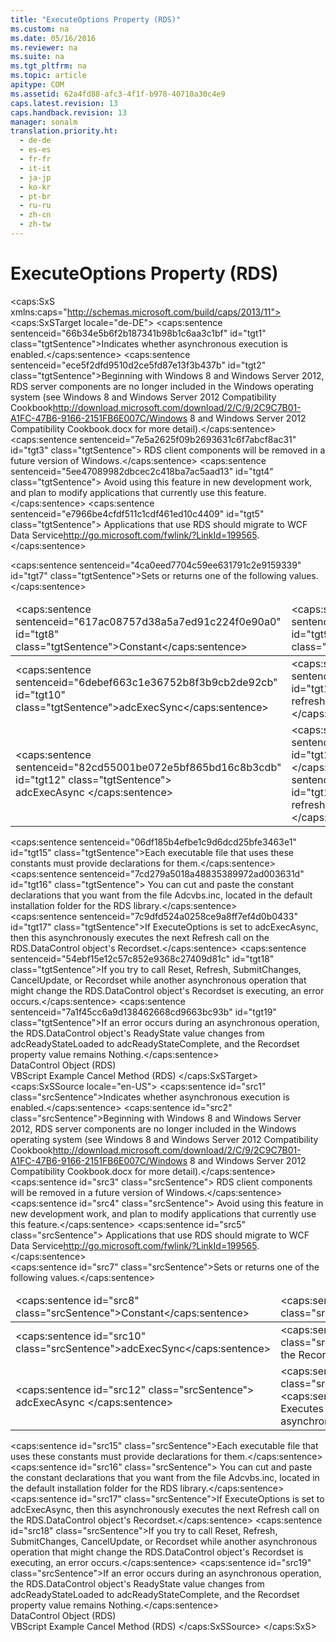 ```yaml
---
title: "ExecuteOptions Property (RDS)"
ms.custom: na
ms.date: 05/16/2016
ms.reviewer: na
ms.suite: na
ms.tgt_pltfrm: na
ms.topic: article
apitype: COM
ms.assetid: 62a4fd88-afc3-4f1f-b978-40710a30c4e9
caps.latest.revision: 13
caps.handback.revision: 13
manager: sonalm
translation.priority.ht: 
  - de-de
  - es-es
  - fr-fr
  - it-it
  - ja-jp
  - ko-kr
  - pt-br
  - ru-ru
  - zh-cn
  - zh-tw
---
```

# ExecuteOptions Property (RDS)
<?xml version="1.0" encoding="utf-8"?>
<caps:SxS xmlns:caps="http://schemas.microsoft.com/build/caps/2013/11">
  <caps:SxSTarget locale="de-DE">
    <developerReferenceWithoutSyntaxDocument xsi:schemaLocation="http://ddue.schemas.microsoft.com/authoring/2003/5 http://dduestorage.blob.core.windows.net/ddueschema/developer.xsd" xmlns="http://ddue.schemas.microsoft.com/authoring/2003/5" xmlns:xlink="http://www.w3.org/1999/xlink" xmlns:xsi="http://www.w3.org/2001/XMLSchema-instance">
      <introduction>
        <para>
          <caps:sentence sentenceid="66b34e5b6f2b187341b98b1c6aa3c1bf" id="tgt1" class="tgtSentence">Indicates whether asynchronous execution is enabled.</caps:sentence>
        </para>
        <alert class="important">
          <para>
            <caps:sentence sentenceid="ece5f2dfd9510d2ce5fd87e13f3b437b" id="tgt2" class="tgtSentence">Beginning with Windows 8 and Windows Server 2012, RDS server components are no longer included in the Windows operating system (see Windows 8 and <externalLink><linkText>Windows Server 2012 Compatibility Cookbook</linkText><linkUri>http://download.microsoft.com/download/2/C/9/2C9C7B01-A1FC-47B6-9166-2151FB6E007C/Windows 8 and Windows Server 2012 Compatibility Cookbook.docx</linkUri></externalLink> for more detail).</caps:sentence>
            <caps:sentence sentenceid="7e5a2625f09b2693631c6f7abcf8ac31" id="tgt3" class="tgtSentence"> RDS client components will be removed in a future version of Windows.</caps:sentence>
            <caps:sentence sentenceid="5ee47089982dbcec2c418ba7ac5aad13" id="tgt4" class="tgtSentence"> Avoid using this feature in new development work, and plan to modify applications that currently use this feature.</caps:sentence>
            <caps:sentence sentenceid="e7966be4cfdf511c1cdf461ed10c4409" id="tgt5" class="tgtSentence"> Applications that use RDS should migrate to <externalLink><linkText>WCF Data Service</linkText><linkUri>http://go.microsoft.com/fwlink/?LinkId=199565</linkUri></externalLink>.</caps:sentence>
          </para>
        </alert>
      </introduction>
      <section>
        <title>
          <caps:sentence sentenceid="6f253c84dca33d0cd6f1b864ea701e8a" id="tgt6" class="tgtSentence">Settings and Return Values</caps:sentence>
        </title>
        <content>
          <para>
            <caps:sentence sentenceid="4ca0eed7704c59ee631791c2e9159339" id="tgt7" class="tgtSentence">Sets or returns one of the following values.</caps:sentence>
          </para>
          <table>
            <thead>
              <tr>
                <TD>
                  <para>
                    <caps:sentence sentenceid="617ac08757d38a5a7ed91c224f0e90a0" id="tgt8" class="tgtSentence">Constant</caps:sentence>
                  </para>
                </TD>
                <TD>
                  <para>
                    <caps:sentence sentenceid="67daf92c833c41c95db874e18fcb2786" id="tgt9" class="tgtSentence">Description</caps:sentence>
                  </para>
                </TD>
              </tr>
            </thead>
            <tbody>
              <tr>
                <TD>
                  <para>
                    <legacyBold>
                      <caps:sentence sentenceid="6debef663c1e36752b8f3b9cb2de92cb" id="tgt10" class="tgtSentence">adcExecSync</caps:sentence>
                    </legacyBold>
                  </para>
                </TD>
                <TD>
                  <para>
                    <caps:sentence sentenceid="93011b4d18f349eb3d15a3cbfb489524" id="tgt11" class="tgtSentence">Executes the next refresh of the <legacyLink xlink:href="ede1415f-c3df-4cc5-a05b-2576b2b84b60">Recordset</legacyLink> synchronously.</caps:sentence>
                  </para>
                </TD>
              </tr>
              <tr>
                <TD>
                  <para>
                    <caps:sentence sentenceid="82cd55001be072e5bf865bd16c8b3cdb" id="tgt12" class="tgtSentence">
                      <legacyBold>adcExecAsync</legacyBold> </caps:sentence>
                  </para>
                </TD>
                <TD>
                  <para>
                    <caps:sentence sentenceid="f2519f5b2ce0ab7912c13b0af6ebf9f2" id="tgt13" class="tgtSentence">Default.</caps:sentence>
                    <caps:sentence sentenceid="363b888c06028252abba3ee935e8bf7b" id="tgt14" class="tgtSentence"> Executes the next refresh of the <legacyBold>Recordset</legacyBold> asynchronously.</caps:sentence>
                  </para>
                </TD>
              </tr>
            </tbody>
          </table>
          <alert class="note">
            <para>
              <caps:sentence sentenceid="06df185b4efbe1c9d6dcd25bfe3463e1" id="tgt15" class="tgtSentence">Each executable file that uses these constants must provide declarations for them.</caps:sentence>
              <caps:sentence sentenceid="7cd279a5018a48835389972ad003631d" id="tgt16" class="tgtSentence"> You can cut and paste the constant declarations that you want from the file Adcvbs.inc, located in the default installation folder for the RDS library.</caps:sentence>
            </para>
          </alert>
        </content>
      </section>
      <languageReferenceRemarks>
        <content>
          <para>
            <caps:sentence sentenceid="7c9dfd524a0258ce9a8ff7ef4d0b0433" id="tgt17" class="tgtSentence">If <legacyBold>ExecuteOptions</legacyBold> is set to <legacyBold>adcExecAsync</legacyBold>, then this asynchronously executes the next <legacyBold>Refresh</legacyBold> call on the <legacyLink xlink:href="d85ea4fc-451c-436e-97b8-58f92b149dd0">RDS.DataControl</legacyLink> object's <legacyBold>Recordset</legacyBold>.</caps:sentence>
          </para>
          <para>
            <caps:sentence sentenceid="54ebf15e12c57c852e9368c27409d81c" id="tgt18" class="tgtSentence">If you try to call <legacyLink xlink:href="3957197a-f543-4d6b-9e11-67a77c2063b7">Reset</legacyLink>, <legacyLink xlink:href="c90a8050-0ff4-4c83-9925-261f2f2ccfe9">Refresh</legacyLink>, <legacyLink xlink:href="250062a4-13c4-4bed-807d-8b9ad81536d4">SubmitChanges</legacyLink>, <legacyLink xlink:href="eaa856cc-c786-462e-890c-c896261b1741">CancelUpdate</legacyLink>, or <legacyLink xlink:href="a29e3fb9-306d-497a-9a59-1856a914e5e9">Recordset</legacyLink> while another asynchronous operation that might change the <legacyLink xlink:href="d85ea4fc-451c-436e-97b8-58f92b149dd0">RDS.DataControl</legacyLink> object's <legacyBold>Recordset</legacyBold> is executing, an error occurs.</caps:sentence>
          </para>
          <para>
            <caps:sentence sentenceid="7a1f45cc6a9d138462668cd9663bc93b" id="tgt19" class="tgtSentence">If an error occurs during an asynchronous operation, the <legacyBold>RDS.DataControl</legacyBold> object's <legacyLink xlink:href="5be75bc7-1171-4440-a37e-c8cc6b5cd865">ReadyState</legacyLink> value changes from <legacyBold>adcReadyStateLoaded</legacyBold> to <legacyBold>adcReadyStateComplete</legacyBold>, and the <legacyBold>Recordset</legacyBold> property value remains <legacyItalic>Nothing</legacyItalic>.</caps:sentence>
          </para>
        </content>
      </languageReferenceRemarks>
      <section>
        <title>
          <caps:sentence sentenceid="2f342d3be839cc5b67ae0de7d404b8e6" id="tgt20" class="tgtSentence">Applies To</caps:sentence>
        </title>
        <content>
          <para>
            <link xlink:href="d85ea4fc-451c-436e-97b8-58f92b149dd0">DataControl Object (RDS)</link>
          </para>
        </content>
      </section>
      <relatedTopics>
        <link xlink:href="753a4a3d-0fba-40b8-86e7-50b34182ca69">VBScript Example</link>
        <link xlink:href="560b5b3d-fba9-4275-8920-9c3e186134f7">Cancel Method (RDS)</link>
      </relatedTopics>
    </developerReferenceWithoutSyntaxDocument>
  </caps:SxSTarget>
  <caps:SxSSource locale="en-US">
    <developerReferenceWithoutSyntaxDocument xsi:schemaLocation="http://ddue.schemas.microsoft.com/authoring/2003/5 http://dduestorage.blob.core.windows.net/ddueschema/developer.xsd" xmlns="http://ddue.schemas.microsoft.com/authoring/2003/5" xmlns:xlink="http://www.w3.org/1999/xlink" xmlns:xsi="http://www.w3.org/2001/XMLSchema-instance">
      <introduction>
        <para>
          <caps:sentence id="src1" class="srcSentence">Indicates whether asynchronous execution is enabled.</caps:sentence>
        </para>
        <alert class="important">
          <para>
            <caps:sentence id="src2" class="srcSentence">Beginning with Windows 8 and Windows Server 2012, RDS server components are no longer included in the Windows operating system (see Windows 8 and <externalLink><linkText>Windows Server 2012 Compatibility Cookbook</linkText><linkUri>http://download.microsoft.com/download/2/C/9/2C9C7B01-A1FC-47B6-9166-2151FB6E007C/Windows 8 and Windows Server 2012 Compatibility Cookbook.docx</linkUri></externalLink> for more detail).</caps:sentence>
            <caps:sentence id="src3" class="srcSentence"> RDS client components will be removed in a future version of Windows.</caps:sentence>
            <caps:sentence id="src4" class="srcSentence"> Avoid using this feature in new development work, and plan to modify applications that currently use this feature.</caps:sentence>
            <caps:sentence id="src5" class="srcSentence"> Applications that use RDS should migrate to <externalLink><linkText>WCF Data Service</linkText><linkUri>http://go.microsoft.com/fwlink/?LinkId=199565</linkUri></externalLink>.</caps:sentence>
          </para>
        </alert>
      </introduction>
      <section>
        <title>
          <caps:sentence id="src6" class="srcSentence">Settings and Return Values</caps:sentence>
        </title>
        <content>
          <para>
            <caps:sentence id="src7" class="srcSentence">Sets or returns one of the following values.</caps:sentence>
          </para>
          <table>
            <thead>
              <tr>
                <TD>
                  <para>
                    <caps:sentence id="src8" class="srcSentence">Constant</caps:sentence>
                  </para>
                </TD>
                <TD>
                  <para>
                    <caps:sentence id="src9" class="srcSentence">Description</caps:sentence>
                  </para>
                </TD>
              </tr>
            </thead>
            <tbody>
              <tr>
                <TD>
                  <para>
                    <legacyBold>
                      <caps:sentence id="src10" class="srcSentence">adcExecSync</caps:sentence>
                    </legacyBold>
                  </para>
                </TD>
                <TD>
                  <para>
                    <caps:sentence id="src11" class="srcSentence">Executes the next refresh of the <legacyLink xlink:href="ede1415f-c3df-4cc5-a05b-2576b2b84b60">Recordset</legacyLink> synchronously.</caps:sentence>
                  </para>
                </TD>
              </tr>
              <tr>
                <TD>
                  <para>
                    <caps:sentence id="src12" class="srcSentence">
                      <legacyBold>adcExecAsync</legacyBold> </caps:sentence>
                  </para>
                </TD>
                <TD>
                  <para>
                    <caps:sentence id="src13" class="srcSentence">Default.</caps:sentence>
                    <caps:sentence id="src14" class="srcSentence"> Executes the next refresh of the <legacyBold>Recordset</legacyBold> asynchronously.</caps:sentence>
                  </para>
                </TD>
              </tr>
            </tbody>
          </table>
          <alert class="note">
            <para>
              <caps:sentence id="src15" class="srcSentence">Each executable file that uses these constants must provide declarations for them.</caps:sentence>
              <caps:sentence id="src16" class="srcSentence"> You can cut and paste the constant declarations that you want from the file Adcvbs.inc, located in the default installation folder for the RDS library.</caps:sentence>
            </para>
          </alert>
        </content>
      </section>
      <languageReferenceRemarks>
        <content>
          <para>
            <caps:sentence id="src17" class="srcSentence">If <legacyBold>ExecuteOptions</legacyBold> is set to <legacyBold>adcExecAsync</legacyBold>, then this asynchronously executes the next <legacyBold>Refresh</legacyBold> call on the <legacyLink xlink:href="d85ea4fc-451c-436e-97b8-58f92b149dd0">RDS.DataControl</legacyLink> object's <legacyBold>Recordset</legacyBold>.</caps:sentence>
          </para>
          <para>
            <caps:sentence id="src18" class="srcSentence">If you try to call <legacyLink xlink:href="3957197a-f543-4d6b-9e11-67a77c2063b7">Reset</legacyLink>, <legacyLink xlink:href="c90a8050-0ff4-4c83-9925-261f2f2ccfe9">Refresh</legacyLink>, <legacyLink xlink:href="250062a4-13c4-4bed-807d-8b9ad81536d4">SubmitChanges</legacyLink>, <legacyLink xlink:href="eaa856cc-c786-462e-890c-c896261b1741">CancelUpdate</legacyLink>, or <legacyLink xlink:href="a29e3fb9-306d-497a-9a59-1856a914e5e9">Recordset</legacyLink> while another asynchronous operation that might change the <legacyLink xlink:href="d85ea4fc-451c-436e-97b8-58f92b149dd0">RDS.DataControl</legacyLink> object's <legacyBold>Recordset</legacyBold> is executing, an error occurs.</caps:sentence>
          </para>
          <para>
            <caps:sentence id="src19" class="srcSentence">If an error occurs during an asynchronous operation, the <legacyBold>RDS.DataControl</legacyBold> object's <legacyLink xlink:href="5be75bc7-1171-4440-a37e-c8cc6b5cd865">ReadyState</legacyLink> value changes from <legacyBold>adcReadyStateLoaded</legacyBold> to <legacyBold>adcReadyStateComplete</legacyBold>, and the <legacyBold>Recordset</legacyBold> property value remains <legacyItalic>Nothing</legacyItalic>.</caps:sentence>
          </para>
        </content>
      </languageReferenceRemarks>
      <section>
        <title>
          <caps:sentence id="src20" class="srcSentence">Applies To</caps:sentence>
        </title>
        <content>
          <para>
            <link xlink:href="d85ea4fc-451c-436e-97b8-58f92b149dd0">DataControl Object (RDS)</link>
          </para>
        </content>
      </section>
      <relatedTopics>
        <link xlink:href="753a4a3d-0fba-40b8-86e7-50b34182ca69">VBScript Example</link>
        <link xlink:href="560b5b3d-fba9-4275-8920-9c3e186134f7">Cancel Method (RDS)</link>
      </relatedTopics>
    </developerReferenceWithoutSyntaxDocument>
  </caps:SxSSource>
</caps:SxS>